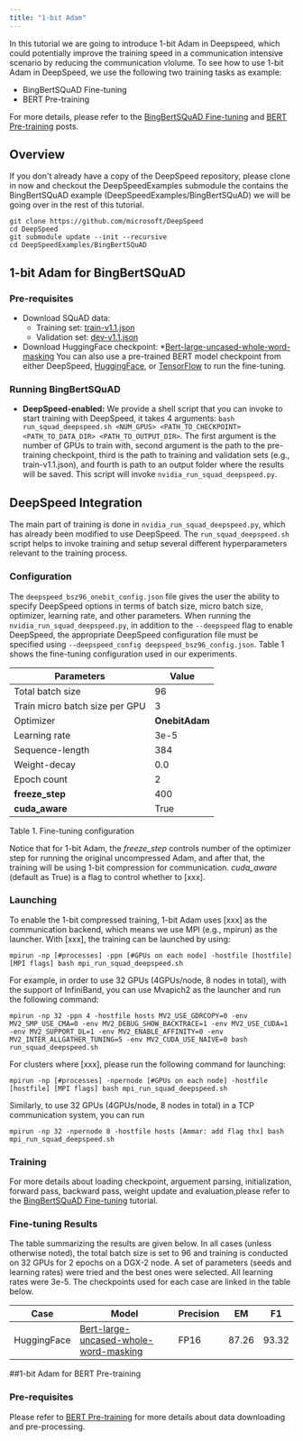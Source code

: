 ```yaml
---
title: "1-bit Adam"
---
```


In this tutorial we are going to introduce 1-bit Adam in Deepspeed, which could potentially improve the training speed in a communication intensive scenario by reducing the communication vlolume. To see how to use 1-bit Adam in DeepSpeed, we use the following two training tasks as example:  

* BingBertSQuAD Fine-tuning
* BERT Pre-training

For more details, please refer to the [BingBertSQuAD Fine-tuning](/tutorials/bert-finetuning/) and [BERT Pre-training](/tutorials/bert-pretraining/) posts.
## Overview

If you don't already have a copy of the DeepSpeed repository, please clone in
now and checkout the DeepSpeedExamples submodule the contains the BingBertSQuAD
example (DeepSpeedExamples/BingBertSQuAD) we will be going over in the rest of
this tutorial.

```shell
git clone https://github.com/microsoft/DeepSpeed
cd DeepSpeed
git submodule update --init --recursive
cd DeepSpeedExamples/BingBertSQuAD
```
## 1-bit Adam for BingBertSQuAD
### Pre-requisites

* Download SQuAD data:
  * Training set: [train-v1.1.json](https://rajpurkar.github.io/SQuAD-explorer/dataset/train-v1.1.json)
  * Validation set: [dev-v1.1.json](https://rajpurkar.github.io/SQuAD-explorer/dataset/dev-v1.1.json)
* Download HuggingFace checkpoint:
  *[Bert-large-uncased-whole-word-masking](https://s3.amazonaws.com/models.huggingface.co/bert/bert-large-uncased-whole-word-masking-pytorch_model.bin)
You can also use a pre-trained BERT model checkpoint from either DeepSpeed, [HuggingFace](https://github.com/huggingface/transformers), or [TensorFlow](https://github.com/google-research/bert#pre-trained-models) to run the fine-tuning. 

### Running BingBertSQuAD

- **DeepSpeed-enabled:** We provide a shell script that you can invoke to start training with DeepSpeed, it takes 4 arguments: `bash run_squad_deepspeed.sh <NUM_GPUS> <PATH_TO_CHECKPOINT> <PATH_TO_DATA_DIR> <PATH_TO_OUTPUT_DIR>`. The first argument is the number of GPUs to train with, second argument is the path to the pre-training checkpoint, third is the path to training and validation sets (e.g., train-v1.1.json), and fourth is path to an output folder where the results will be saved. This script will invoke `nvidia_run_squad_deepspeed.py`.


## DeepSpeed Integration

The main part of training is done in `nvidia_run_squad_deepspeed.py`, which has
already been modified to use DeepSpeed. The `run_squad_deepspeed.sh` script
helps to invoke training and setup several different hyperparameters relevant
to the training process. 



### Configuration

The `deepspeed_bsz96_onebit_config.json` file gives the user the ability to specify DeepSpeed
options in terms of batch size, micro batch size, optimizer, learning rate, and other parameters.
When running the `nvidia_run_squad_deepspeed.py`, in addition to the
`--deepspeed` flag to enable DeepSpeed, the appropriate DeepSpeed configuration
file must be specified using `--deepspeed_config
deepspeed_bsz96_config.json`. Table 1 shows the fine-tuning configuration
used in our experiments.

| Parameters                     | Value |
| ------------------------------ | ----- |
| Total batch size               | 96    |
| Train micro batch size per GPU | 3     |
| Optimizer                      | **OnebitAdam**  |
| Learning rate                  | 3e-5  |
| Sequence-length                | 384   |
| Weight-decay                   | 0.0   |
| Epoch count                    | 2     |
| **freeze_step**                | 400     |
| **cuda_aware**                    | True     |
Table 1. Fine-tuning configuration

Notice that for 1-bit Adam, the *freeze_step* controls number of the optimizer step for running the original uncompressed Adam, and after that, the training will be using 1-bit compression for communication. *cuda_aware* (default as True) is a flag to control whether to [xxx].

### Launching 
To enable the 1-bit compressed training, 1-bit Adam uses [xxx] as the communication backend, which means we use MPI (e.g., mpirun) as the launcher. With [xxx], the training can be launched by using:
```shell
mpirun -np [#processes] -ppn [#GPUs on each node] -hostfile [hostfile] [MPI flags] bash mpi_run_squad_deepspeed.sh
```
For example, in order to use 32 GPUs (4GPUs/node, 8 nodes in total), with the support of InfiniBand, you can use Mvapich2 as the launcher and run the following command:
```shell
mpirun -np 32 -ppn 4 -hostfile hosts MV2_USE_GDRCOPY=0 -env MV2_SMP_USE_CMA=0 -env MV2_DEBUG_SHOW_BACKTRACE=1 -env MV2_USE_CUDA=1 -env MV2_SUPPORT_DL=1 -env MV2_ENABLE_AFFINITY=0 -env MV2_INTER_ALLGATHER_TUNING=5 -env MV2_CUDA_USE_NAIVE=0 bash run_squad_deepspeed.sh
```
For clusters where [xxx], please run the following command for launching:
```shell
mpirun -np [#processes] -npernode [#GPUs on each node] -hostfile [hostfile] [MPI flags] bash mpi_run_squad_deepspeed.sh
```
Similarly, to use 32 GPUs (4GPUs/node, 8 nodes in total) in a TCP communication system, you can run
 ```shell
mpirun -np 32 -npernode 8 -hostfile hosts [Ammar: add flag thx] bash mpi_run_squad_deepspeed.sh
```


### Training
For more details about loading checkpoint, arguement parsing, initialization, forward pass, backward pass, weight update and evaluation,please refer to the [BingBertSQuAD Fine-tuning](/tutorials/bert-finetuning/) tutorial. 


### Fine-tuning Results
The table summarizing the results are given below. In all cases (unless
otherwise noted), the total batch size is set to 96 and training is conducted
on 32 GPUs for 2 epochs on a DGX-2 node.  A set of parameters (seeds and
learning rates) were tried and the best ones were selected. All learning rates
were 3e-5. The checkpoints used for each case are linked in the
table below.

| Case        | Model                                 | Precision | EM    | F1    |
| ----------- | ------------------------------------- | --------- | ----- | ----- |
| HuggingFace | [Bert-large-uncased-whole-word-masking](https://s3.amazonaws.com/models.huggingface.co/bert/bert-large-uncased-whole-word-masking-pytorch_model.bin) | FP16      | 87.26 | 93.32 |


##1-bit Adam for BERT Pre-training
### Pre-requisites
Please refer to [BERT Pre-training](/tutorials/bert-pretraining/) for more details about data downloading and pre-processing.



